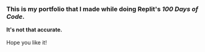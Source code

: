 ### This is my portfolio that I made while doing Replit's _100 Days of Code_.

**It's not that accurate.**
\
\
Hope you like it!
